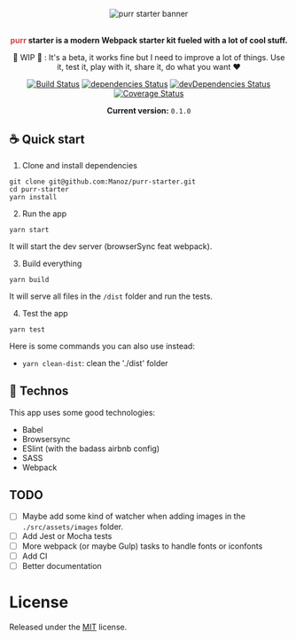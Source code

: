 <p align="center">
  <img src="https://i.imgur.com/Wcx8so9.png" align="center" alt="purr starter banner"/>
</p>

<br />

<div align="center">
  <strong><span style="color: #cf4647;">purr</span> starter is a modern Webpack starter kit fueled with a lot of cool stuff.</strong>

  <p>🚧 WIP 🚧 : It's a beta, it works fine but I need to improve a lot of things. Use it, test it, play with it, share it, do what you want ❤️</p>
</div>

<div align="center">

[![Build Status](https://travis-ci.com/Manoz/purr-starter.svg?token=fV1pgutnXPjejYrLnsBw&branch=master)](https://travis-ci.com/Manoz/purr-starter)
[![dependencies Status](https://david-dm.org/manoz/purr-starter/status.svg)](https://david-dm.org/manoz/purr-starter)
[![devDependencies Status](https://david-dm.org/manoz/purr-starter/dev-status.svg)](https://david-dm.org/manoz/purr-starter?type=dev)
[![Coverage Status](https://coveralls.io/repos/github/Manoz/purr-starter/badge.svg?branch=master)](https://coveralls.io/github/Manoz/purr-starter?branch=master)

**Current version:** `0.1.0`
</div>

## ☕️ Quick start

1. Clone and install dependencies
```
git clone git@github.com:Manoz/purr-starter.git
cd purr-starter
yarn install
```

2. Run the app
```
yarn start
```

It will start the dev server (browserSync feat webpack).

3. Build everything
```
yarn build
```

It will serve all files in the `/dist` folder and run the tests.

4. Test the app
```
yarn test
```

Here is some commands you can also use instead:

* `yarn clean-dist`: clean the './dist' folder

## 🚎 Technos

This app uses some good technologies:

* Babel
* Browsersync
* ESlint (with the badass airbnb config)
* SASS
* Webpack


## TODO

  * [ ] Maybe add some kind of watcher when adding images in the `./src/assets/images` folder.
  * [ ] Add Jest or Mocha tests
  * [ ] More webpack (or maybe Gulp) tasks to handle fonts or iconfonts
  * [ ] Add CI
  * [ ] Better documentation

# License
Released under the [MIT](./LICENSE) license.